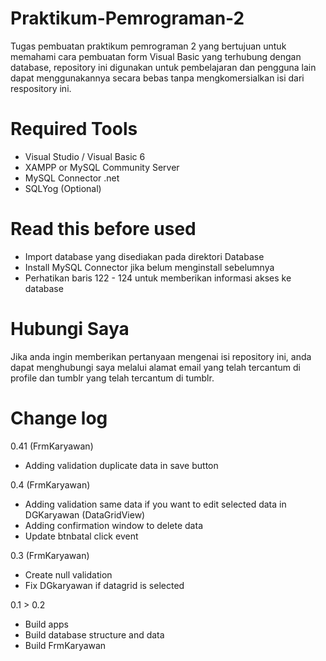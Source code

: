 # Praktikum-Pemrograman-2
Tugas pembuatan praktikum pemrograman 2 yang bertujuan untuk memahami cara pembuatan form Visual Basic yang terhubung dengan database, repository ini digunakan untuk pembelajaran dan pengguna lain dapat menggunakannya secara bebas tanpa mengkomersialkan isi dari respository ini.

# Required Tools
- Visual Studio / Visual Basic 6
- XAMPP or MySQL Community Server
- MySQL Connector .net
- SQLYog (Optional)

# Read this before used
- Import database yang disediakan pada direktori Database
- Install MySQL Connector jika belum menginstall sebelumnya
- Perhatikan baris 122 - 124 untuk memberikan informasi akses ke database

# Hubungi Saya

Jika anda ingin memberikan pertanyaan mengenai isi repository ini, anda dapat menghubungi saya melalui alamat email yang telah tercantum di profile dan tumblr yang telah tercantum di tumblr. 

# Change log

0.41 (FrmKaryawan)
- Adding validation duplicate data in save button

0.4 (FrmKaryawan)
- Adding validation same data if you want to edit selected data in DGKaryawan (DataGridView)
- Adding confirmation window to delete data
- Update btnbatal click event

0.3 (FrmKaryawan)
- Create null validation
- Fix DGkaryawan if datagrid is selected

0.1 > 0.2
- Build apps
- Build database structure and data
- Build FrmKaryawan
